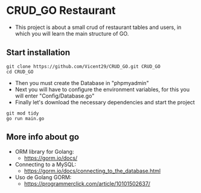 # CRUD_GO Restaurant

- This project is about a small crud of restaurant tables and users, in which you will learn the main structure of GO.

## Start installation

```
git clone https://github.com/Vicent29/CRUD_GO.git CRUD_GO
cd CRUD_GO
```
- Then you must create the Database in "phpmyadmin"
- Next you will have to configure the environment variables, for this you will enter "Config/Database.go"
- Finally let's download the necessary dependencies and start the project
```
git mod tidy
go run main.go
```
## More info about go
- ORM library for Golang:
    - https://gorm.io/docs/
- Connecting to a MySQL:
    - https://gorm.io/docs/connecting_to_the_database.html
- Uso de Golang GORM:
    - https://programmerclick.com/article/10101502637/

    
